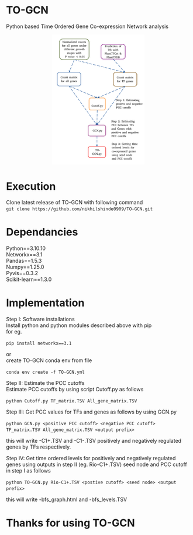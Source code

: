 # TO-GCN
Python based Time Ordered Gene Co-expression Network analysis
<p align="center">
  <img src="https://github.com/nikhilshinde0909/TO-GCN/blob/main/workflow.png" width=50% height=10%>
</p>


# Execution
Clone latest release of TO-GCN with following command \
```git clone https://github.com/nikhilshinde0909/TO-GCN.git```

# Dependancies
Python==3.10.10 \
Networkx==3.1 \
Pandas==1.5.3 \
Numpy==1.25.0 \
Pyvis==0.3.2 \
Scikit-learn==1.3.0 

# Implementation

Step I: Software installations \
Install python and python modules described above with pip \
for eg.

``pip install networkx==3.1``

or \
create TO-GCN conda env from file

```conda env create -f TO-GCN.yml```

Step II: Estimate the PCC cutoffs \
Estimate PCC cutoffs by using script Cutoff.py as follows

```python Cutoff.py TF_matrix.TSV All_gene_matrix.TSV```

Step III: Get PCC values for TFs and genes as follows by using GCN.py 

```python GCN.py <positive PCC cutoff> <negative PCC cutoff> TF_matrix.TSV All_gene_matrix.TSV <output prefix>```

this will write <output prefix>-C1+.TSV and <output prefix>-C1-.TSV positively and negatively regulated genes by TFs respectively. 

Step IV: Get time ordered levels for positively and negatively regulated genes using outputs in step II (eg. Rio-C1+.TSV) seed node and PCC cutoff in step I as follows

```python TO-GCN.py Rio-C1+.TSV <postive cutoff> <seed node> <output prefix>```

this will write <output prefix>-bfs_graph.html and <output prefix>-bfs_levels.TSV

# Thanks for using TO-GCN 
